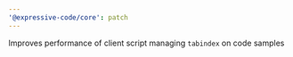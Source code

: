 ```yaml
---
'@expressive-code/core': patch
---
```


Improves performance of client script managing `tabindex` on code samples
